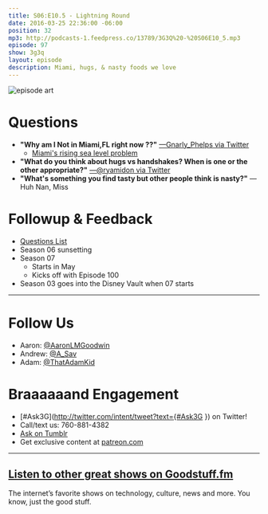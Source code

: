 ```yaml
---
title: S06:E10.5 - Lightning Round
date: 2016-03-25 22:36:00 -06:00
position: 32
mp3: http://podcasts-1.feedpress.co/13789/3G3Q%20-%20S06E10_5.mp3
episode: 97
show: 3g3q
layout: episode
description: Miami, hugs, & nasty foods we love
---
```


![episode art][1]

# Questions

* **"Why am I Not in Miami,FL right now ??"** [—Gnarly_Phelps via Twitter][2]
    * [Miami's rising sea level problem][3]
* **"What do you think about hugs vs handshakes? When is one or the other appropriate?"** [—@ryamidon via Twitter][4]
* **"What's something you find tasty but other people think is nasty?"** —Huh Nan, Miss

# Followup & Feedback

* [Questions List][5]
* Season 06 sunsetting
* Season 07
    * Starts in May
    * Kicks off with Episode 100
* Season 03 goes into the Disney Vault when 07 starts

***

# Follow Us
* Aaron: [@AaronLMGoodwin](http://twitter.com/aaronlmgoodwin)
* Andrew: [@A_Sav](http://twitter.com/a_sav)
* Adam: [@ThatAdamKid](http://twitter.com/thatadamkid)

# Braaaaaand Engagement
* [#Ask3G](http://twitter.com/intent/tweet?text={#Ask3G }) on Twitter!
* Call/text us: 760-881-4382
* [Ask on Tumblr](http://3g3q.co/ask)
* Get exclusive content at [patreon.com](http://www.patreon.com/3g3q)

***

## [Listen to other great shows on Goodstuff.fm](http://goodstuff.fm/)
The internet’s favorite shows on technology, culture, news and more. You know, just the good stuff.

[1]: http://l.gdwn.co/1jkmQ.jpg
[2]: https://twitter.com/700082346/status/708363835758026752
[3]: http://www.newyorker.com/magazine/2015/12/21/the-siege-of-miami
[4]: https://twitter.com/1541712684/status/707979190906138624
[5]: http://3g3q.co/questions
[6]: http://twitter.com/aaronlmgoodwin
[7]: http://twitter.com/a_sav
[8]: http://twitter.com/thatadamkid
[9]: http://3g3q.co/ask
[10]: http://www.patreon.com/3g3q
[11]: http://goodstuff.fm/3g3q/

